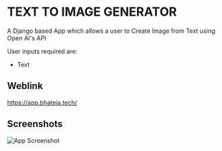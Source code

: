 
# TEXT TO IMAGE GENERATOR

A Django based App which allows a user to Create Image from Text using Open AI's  API

User inputs required are:

* Text


## Weblink
https://app.bhateja.tech/

## Screenshots

![App Screenshot](https://i.imgur.com/GB1UsBh.png)




